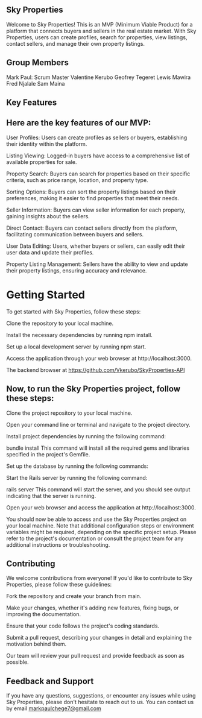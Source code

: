 ## Sky Properties

Welcome to Sky Properties! This is an MVP (Minimum Viable Product) for a platform that connects buyers and sellers in the real estate market. With Sky Properties, users can create profiles, search for properties, view listings, contact sellers, and manage their own property listings.

## Group Members

Mark Paul: Scrum Master
Valentine Kerubo
Geofrey Tegeret
Lewis Mawira
Fred Njalale
Sam Maina

## Key Features

## Here are the key features of our MVP:

User Profiles: Users can create profiles as sellers or buyers, establishing their identity within the platform.

Listing Viewing: Logged-in buyers have access to a comprehensive list of available properties for sale.

Property Search: Buyers can search for properties based on their specific criteria, such as price range, location, and property type.

Sorting Options: Buyers can sort the property listings based on their preferences, making it easier to find properties that meet their needs.

Seller Information: Buyers can view seller information for each property, gaining insights about the sellers.

Direct Contact: Buyers can contact sellers directly from the platform, facilitating communication between buyers and sellers.

User Data Editing: Users, whether buyers or sellers, can easily edit their user data and update their profiles.

Property Listing Management: Sellers have the ability to view and update their property listings, ensuring accuracy and relevance.

# Getting Started

To get started with Sky Properties, follow these steps:

Clone the repository to your local machine.

Install the necessary dependencies by running npm install.

Set up a local development server by running npm start.

Access the application through your web browser at http://localhost:3000.

The backend browser at https://github.com/Vkerubo/SkyProperties-API

## Now, to run the Sky Properties project, follow these steps:

Clone the project repository to your local machine.

Open your command line or terminal and navigate to the project directory.

Install project dependencies by running the following command:

bundle install
This command will install all the required gems and libraries specified in the project's Gemfile.

Set up the database by running the following commands:

Start the Rails server by running the following command:

rails server
This command will start the server, and you should see output indicating that the server is running.

Open your web browser and access the application at http://localhost:3000.

You should now be able to access and use the Sky Properties project on your local machine. Note that additional configuration steps or environment variables might be required, depending on the specific project setup. Please refer to the project's documentation or consult the project team for any additional instructions or troubleshooting.

## Contributing

We welcome contributions from everyone! If you'd like to contribute to Sky Properties, please follow these guidelines:

Fork the repository and create your branch from main.

Make your changes, whether it's adding new features, fixing bugs, or improving the documentation.

Ensure that your code follows the project's coding standards.

Submit a pull request, describing your changes in detail and explaining the motivation behind them.

Our team will review your pull request and provide feedback as soon as possible.

## Feedback and Support

If you have any questions, suggestions, or encounter any issues while using Sky Properties, please don't hesitate to reach out to us. You can contact us by email markpaulchege7@gmail.com
